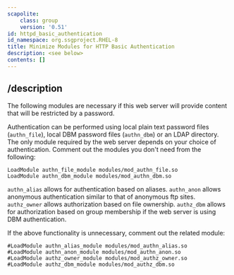 ```yaml
---
scapolite:
    class: group
    version: '0.51'
id: httpd_basic_authentication
id_namespace: org.ssgproject.RHEL-8
title: Minimize Modules for HTTP Basic Authentication
description: <see below>
contents: []
---
```



## /description

The
following modules are necessary if this web server will provide content
that will be restricted by a password.  
  
Authentication can be performed using local plain text password files
(`authn_file`), local DBM password files (`authn_dbm`) or an LDAP
directory. The only module required by the web server depends on your
choice of authentication. Comment out the modules you don\'t need from
the following:

``` 
LoadModule authn_file_module modules/mod_authn_file.so
LoadModule authn_dbm_module modules/mod_authn_dbm.so
```

`authn_alias` allows for authentication based on aliases. `authn_anon`
allows anonymous authentication similar to that of anonymous ftp sites.
`authz_owner` allows authorization based on file ownership. `authz_dbm`
allows for authorization based on group membership if the web server is
using DBM authentication.  
  
If the above functionality is unnecessary, comment out the related
module:

``` 
#LoadModule authn_alias_module modules/mod_authn_alias.so
#LoadModule authn_anon_module modules/mod_authn_anon.so
#LoadModule authz_owner_module modules/mod_authz_owner.so
#LoadModule authz_dbm_module modules/mod_authz_dbm.so
```
